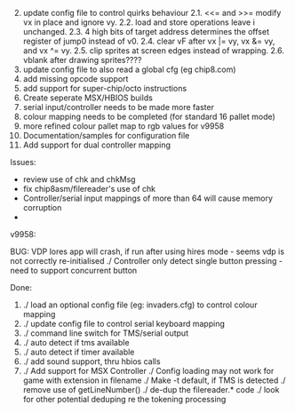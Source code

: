 2. update config file to control quirks behaviour
  2.1.  <<= and >>= modify vx in place and ignore vy.
  2.2.  load and store operations leave i unchanged.
  2.3.  4 high bits of target address determines the offset register of jump0 instead of v0.
  2.4.  clear vF after vx |= vy, vx &= vy, and vx ^= vy.
  2.5.  clip sprites at screen edges instead of wrapping.
  2.6.  vblank after drawing sprites????
4. update config file to also read a global cfg (eg chip8.com)
9. add missing opcode support
10. add support for super-chip/octo instructions
11. Create seperate MSX/HBIOS builds
13. serial input/controller needs to be made more faster
14. colour mapping needs to be completed (for standard 16 pallet mode)
15. more refined colour pallet map to rgb values for v9958
16. Documentation/samples for configuration file
17. Add support for dual controller mapping

Issues:
  * review use of chk and chkMsg
  * fix chip8asm/filereader's use of chk
  * Controller/serial input mappings of more than 64 will cause memory corruption
  *
v9958:


BUG:
  VDP lores app will crash, if run after using hires mode - seems vdp is not correctly re-initialised
  ./ Controller only detect single button pressing - need to support concurrent button


Done:
1. ./ load an optional config file (eg: invaders.cfg) to control colour mapping
3. ./ update config file to control serial keyboard mapping
5. ./ command line switch for TMS/serial output
6. ./ auto detect if tms available
7. ./ auto detect if timer available
8. ./ add sound support, thru hbios calls
12. ./ Add support for MSX Controller
  ./ Config loading may not work for game with extension in filename
  ./ Make -t default, if TMS is detected
  ./ remove use of getLineNumber()
  ./ de-dup the filereader.* code
  ./ look for other potential deduping re the tokening processing
